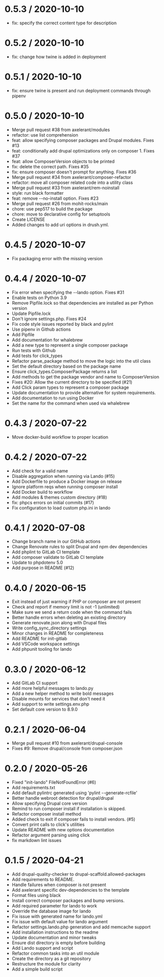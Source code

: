 
0.5.3 / 2020-10-10
==================

* fix: specify the correct content type for description

0.5.2 / 2020-10-10
==================

* fix: change how twine is added in deployment

0.5.1 / 2020-10-10
==================

* fix: ensure twine is present and run deployment commands through pipenv

0.5.0 / 2020-10-10
==================

* Merge pull request #38 from axelerant/modules
* refactor: use list comprehension
* feat: allow specifying composer packages and Drupal modules. Fixes #13
* feat: conditionally add drupal optimizations only on composer 1. Fixes #37
* feat: allow ComposerVersion objects to be printed
* fix: delete the correct path. Fixes #35
* fix: ensure composer doesn't prompt for anything. Fixes #36
* Merge pull request #34 from axelerant/composer-refactor
* refactor: move all composer related code into a utility class
* Merge pull request #33 from axelerant/rem-noinstall
* style: run black formatter
* feat: remove --no-install option. Fixes #23
* Merge pull request #26 from mohit-rocks/main
* chore: use pep517 to build the package
* chore: move to declarative config for setuptools
* Create LICENSE
* Added changes to add uri options in drush.yml.

0.4.5 / 2020-10-07
==================

* Fix packaging error with the missing version

0.4.4 / 2020-10-07
==================

* Fix error when specifying the --lando option. Fixes #31
* Enable tests on Python 3.9
* Remove Pipfile.lock so that dependencies are installed as per Python version
* Update Pipfile.lock
* Don't ignore settings.php. Fixes #24
* Fix code style issues reported by black and pylint
* Use pipenv in Github actions
* Add Pipfile
* Add documentation for whalebrew
* Add a new type to represent a single composer package
* Run tests with Github
* Add tests for click_types
* Refactor parse_package method to move the logic into the util class
* Set the default directory based on the package name
* Ensure click_types.ComposerPackage returns a list
* Add methods to get the package vendor and name to ComposerVersion
* Fixes #20: Allow the current directory to be specified (#21)
* Add Click param types to represent a composer package
* Update documentation to provide alternative for system requirements.
* Add documentation to run using Docker
* Set the name for the command when used via whalebrew

0.4.3 / 2020-07-22
==================

* Move docker-build workflow to proper location

0.4.2 / 2020-07-22
==================

* Add check for a valid name
* Disable aggregation when running via Lando (#15)
* Add Dockerfile to produce a Docker image on release
* Ignore platform reqs when running composer install
* Add Docker build to workflow
* Add modules & themes custom directory (#18)
* fix: phpcs errors on initial commits (#17)
* Fix configuration to load custom php.ini in lando

0.4.1 / 2020-07-08
==================

* Change branch name in our GitHub actions
* Change Renovate rules to split Drupal and npm dev dependencies
* Add phplint to GitLab CI template
* Add composer validate to GitLab CI template
* Update to phpdotenv 5.0
* Add purpose in README (#12)

0.4.0 / 2020-06-15
==================

* Exit instead of just warning if PHP or composer are not present
* Check and report if memory limit is not -1 (unlimited)
* Make sure we send a return code when the command fails
* Better handle errors when deleting an existing directory
* Generate renovate.json along with Drupal files
* Write config_sync_directory settings
* Minor changes in README for completeness
* Add README for init-gitlab
* Add VSCode workspace settings
* Add phpunit tooling for lando

0.3.0 / 2020-06-12
==================

* Add GitLab CI support
* Add more helpful messages to lando.py
* Add a new helper method to write bold messages
* Disable mounts for services that don't need it
* Add support to write settings.env.php
* Set default core version to 8.9.0

0.2.1 / 2020-06-04
==================

* Merge pull request #10 from axelerant/drupal-console
* Fixes #9: Remove drupal/console from composer.json

0.2.0 / 2020-05-26
==================

* Fixed "init-lando" FileNotFoundError (#6)
* Add requirements.txt
* Add default pylintrc generated using 'pylint --generate-rcfile'
* Better handle webroot detection for drupal/drupal
* Allow specifying Drupal core version
* Remind to run composer install if installation is skipped.
* Refactor composer install method
* Added check to exit if composer fails to install vendors. (#5)
* Convert print calls to click's utilities
* Update README with new options documentation
* Refactor argument parsing using click
* fix markdown lint issues

0.1.5 / 2020-04-21
==================

* Add drupal-quality-checker to drupal-scaffold.allowed-packages
* Add requirements to README.
* Handle failures when composer is not present
* Add axelerant specific dev-dependencies to the template
* Format files using black
* Install correct composer packages and bump versions.
* Add required parameter for lando to work
* Override the database image for lando
* Fix issue with generated name for lando.yml
* Fix issue with default value for lando argument
* Refactor settings.lando.php generation and add memcache support
* Add installation instructions to the readme
* Update documentation and minor tweaks
* Ensure dist directory is empty before building
* Add Lando support and script
* Refactor common tasks into an util module
* Create the directory as a git repository
* Restructure the module for clarity
* Add a simple build script
